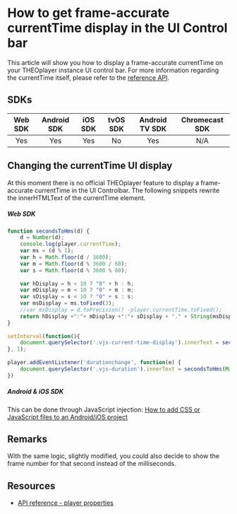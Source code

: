 # How to get frame-accurate currentTime display in the UI Control bar

This article will show you how to display a frame-accurate currentTime on your THEOplayer instance UI control bar. For more information regarding the currentTime itself, please refer to the [reference API](https://docs.portal.theoplayer.com/api-reference/web/theoplayer.chromelessplayer.md).

## SDKs

| Web SDK | Android SDK | iOS SDK | tvOS SDK| Android TV SDK | Chromecast SDK |
| :-----: | :---------: | :-----: | :--: | :------------: | :------------: |
|   Yes   |     Yes     |   Yes   | No  |      Yes       |      N/A       |

## Changing the currentTime UI display 

At this moment there is no official THEOplayer feature to display a frame-accurate currentTime in the UI Controlbar. The following snippets rewrite the innerHTMLText of the currentTime element.

##### Web SDK

```js
function secondsToHms(d) {
    d = Number(d);
    console.log(player.currentTime);
    var ms = (d % 1);
    var h = Math.floor(d / 3600);
    var m = Math.floor(d % 3600 / 60);
    var s = Math.floor(d % 3600 % 60);
 
    var hDisplay = h < 10 ? "0" + h : h;
    var mDisplay = m < 10 ? "0" + m : m;
    var sDisplay = s < 10 ? "0" + s : s;
    var msDisplay = ms.toFixed(3);
    //var msDisplay = d.toPrecision() -player.currentTime.toFixed();
    return hDisplay +":"+ mDisplay +":"+ sDisplay + "." + String(msDisplay).split('.')[1];
}
 
setInterval(function(){
    document.querySelector('.vjs-current-time-display').innerText = secondsToHms(player.currentTime);
}, 1);
 
player.addEventListener('durationchange', function(e) {
    document.querySelector('.vjs-duration').innerText = secondsToHms(Math.floor(e.duration));
})
```

##### Android & iOS SDK

This can be done through JavaScript injection: [How to add CSS or JavaScript files to an Android/iOS project](../../../faq/01-how-to-add-css-or-javascript-files-to-android-ios.md)

## Remarks

With the same logic, slightly modified, you could also decide to show the frame number for that second instead of the milliseconds.

## Resources

- [API reference - player properties](https://docs.portal.theoplayer.com/api-reference/web/theoplayer.chromelessplayer.md)